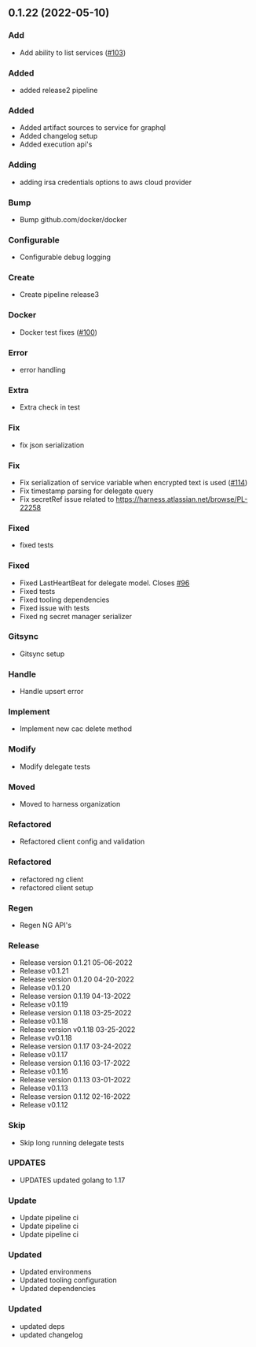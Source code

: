 
<a name="0.1.22"></a>
## 0.1.22 (2022-05-10)

### Add

* Add ability to list services ([#103](https://github.com/harness/harness-go-sdk/issues/103))

### Added

* added release2 pipeline

### Added

* Added artifact sources to service for graphql
* Added changelog setup
* Added execution api's

### Adding

* adding irsa credentials options to aws cloud provider

### Bump

* Bump github.com/docker/docker

### Configurable

* Configurable debug logging

### Create

* Create pipeline release3

### Docker

* Docker test fixes ([#100](https://github.com/harness/harness-go-sdk/issues/100))

### Error

* error handling

### Extra

* Extra check in test

### Fix

* fix json serialization

### Fix

* Fix serialization of service variable when encrypted text is used ([#114](https://github.com/harness/harness-go-sdk/issues/114))
* Fix timestamp parsing for delegate query
* Fix secretRef issue related to https://harness.atlassian.net/browse/PL-22258

### Fixed

* fixed tests

### Fixed

* Fixed LastHeartBeat for delegate model. Closes [#96](https://github.com/harness/harness-go-sdk/issues/96)
* Fixed tests
* Fixed tooling dependencies
* Fixed issue with tests
* Fixed ng secret manager serializer

### Gitsync

* Gitsync setup

### Handle

* Handle upsert error

### Implement

* Implement new cac delete method

### Modify

* Modify delegate tests

### Moved

* Moved to harness organization

### Refactored

* Refactored client config and validation

### Refactored

* refactored ng client
* refactored client setup

### Regen

* Regen NG API's

### Release

* Release version 0.1.21 05-06-2022
* Release v0.1.21
* Release version 0.1.20 04-20-2022
* Release v0.1.20
* Release version 0.1.19 04-13-2022
* Release v0.1.19
* Release version 0.1.18 03-25-2022
* Release v0.1.18
* Release version v0.1.18 03-25-2022
* Release vv0.1.18
* Release version 0.1.17 03-24-2022
* Release v0.1.17
* Release version 0.1.16 03-17-2022
* Release v0.1.16
* Release version 0.1.13 03-01-2022
* Release v0.1.13
* Release version 0.1.12 02-16-2022
* Release v0.1.12

### Skip

* Skip long running delegate tests

### UPDATES

* UPDATES updated golang to 1.17

### Update

* Update pipeline ci
* Update pipeline ci
* Update pipeline ci

### Updated

* Updated environmens
* Updated tooling configuration
* Updated dependencies

### Updated

* updated deps
* updated changelog

